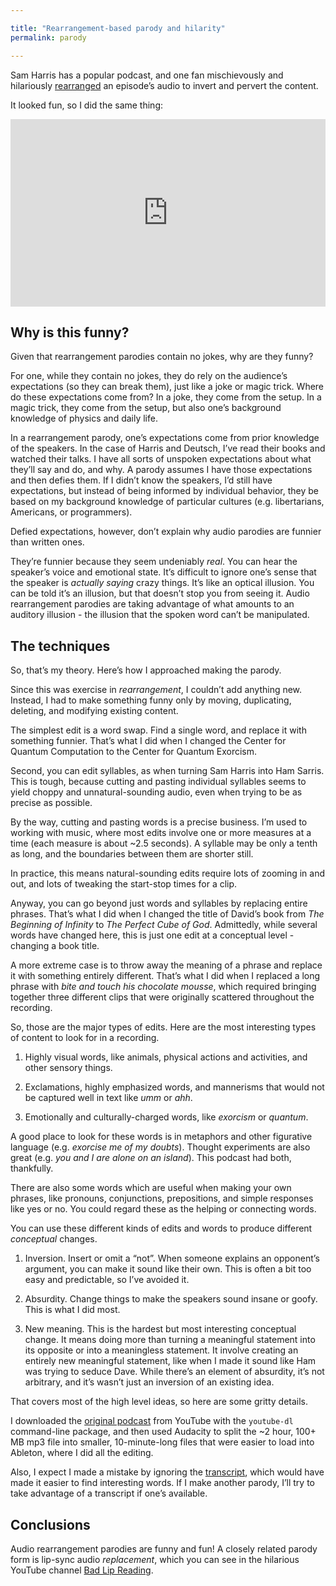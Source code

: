 ```yaml
---

title: "Rearrangement-based parody and hilarity"
permalink: parody

---
```



Sam Harris has a popular podcast, and one fan mischievously and hilariously [rearranged](https://www.youtube.com/watch?v=kkyUSIEy0UI) an episode’s audio to invert and pervert the content. 

It looked fun, so I did the same thing:

<iframe width="100%" height="300" scrolling="no" frameborder="no" allow="autoplay" src="https://w.soundcloud.com/player/?url=https%3A//api.soundcloud.com/tracks/453354108&color=%23ff5500&auto_play=false&hide_related=false&show_comments=true&show_user=true&show_reposts=false&show_teaser=true&visual=true"></iframe>

## Why is this funny?

Given that rearrangement parodies contain no jokes, why are they funny? 

For one, while they contain no jokes, they do rely on the audience’s expectations (so they can break them), just like a joke or magic trick. Where do these expectations come from? In a joke, they come from the setup. In a magic trick, they come from the setup, but also one’s background knowledge of physics and daily life.

In a rearrangement parody, one’s expectations come from prior knowledge of the speakers. In the case of Harris and Deutsch, I’ve read their books and watched their talks. I have all sorts of unspoken expectations about what they’ll say and do, and why. A parody assumes I have those expectations and then defies them. If I didn’t know the speakers, I’d still have expectations, but instead of being informed by individual behavior, they be based on my background knowledge of particular cultures (e.g.  libertarians, Americans, or programmers).

Defied expectations, however, don’t explain why audio parodies are funnier than written ones. 

They’re funnier because they seem undeniably *real*. You can hear the speaker’s voice and emotional state. It’s difficult to ignore one’s sense that the speaker is *actually saying* crazy things. It’s like an optical illusion. You can be told it’s an illusion, but that doesn’t stop you from seeing it. Audio rearrangement parodies are taking advantage of what amounts to an auditory illusion - the illusion that the spoken word can’t be manipulated. 

## The techniques

So, that’s my theory. Here’s how I approached making the parody.

Since this was exercise in *rearrangement*, I couldn’t add anything new. Instead, I had to make something funny only by moving, duplicating, deleting, and modifying existing content. 

The simplest edit is a word swap. Find a single word, and replace it with something funnier. That’s what I did when I changed the Center for Quantum Computation to the Center for Quantum Exorcism. 

Second, you can edit syllables, as when turning Sam Harris into Ham Sarris. This is tough, because cutting and pasting individual syllables seems to yield choppy and unnatural-sounding audio, even when trying to be as precise as possible. 

By the way, cutting and pasting words is a precise business. I’m used to working with music, where most edits involve one or more measures at a time (each measure is about ~2.5 seconds). A syllable may be only a tenth as long, and the boundaries between them are shorter still.

In practice, this means natural-sounding edits require lots of zooming in and out, and lots of tweaking the start-stop times for a clip.

Anyway, you can go beyond just words and syllables by replacing entire phrases. That’s what I did when I changed the title of David’s book from *The Beginning of Infinity* to *The Perfect Cube of God*. Admittedly, while several words have changed here, this is just one edit at a conceptual level - changing a book title. 

A more extreme case is to throw away the meaning of a phrase and replace it with something entirely different. That’s what I did when I replaced a long phrase with *bite and touch his chocolate mousse*, which required bringing together three different clips that were originally scattered throughout the recording. 

So, those are the major types of edits. Here are the most interesting types of content to look for in a recording.

1. Highly visual words, like animals, physical actions and activities, and other sensory things. 

2. Exclamations, highly emphasized words, and mannerisms that would not be captured well in text like *umm* or *ahh*. 

3. Emotionally and culturally-charged words, like *exorcism* or *quantum*.

A good place to look for these words is in metaphors and other figurative language (e.g. *exorcise me of my doubts*). Thought experiments are also great (e.g. *you and I are alone on an island*). This podcast had both, thankfully. 

There are also some words which are useful when making your own phrases, like pronouns, conjunctions, prepositions, and simple responses like yes or no. You could regard these as the helping or connecting words.

You can use these different kinds of edits and words to produce different *conceptual* changes. 

1. Inversion. Insert or omit a “not”. When someone explains an opponent’s argument, you can make it sound like their own. This is often a bit too easy and predictable, so I’ve avoided it. 

2. Absurdity. Change things to make the speakers sound insane or goofy. This is what I did most.

3. New meaning. This is the hardest but most interesting conceptual change. It means doing more than turning a meaningful statement into its opposite or into a meaningless statement. It involve creating an entirely new meaningful statement, like when I made it sound like Ham was trying to seduce Dave. While there’s an element of absurdity, it’s not arbitrary, and it’s wasn’t just an inversion of an existing idea.

That covers most of the high level ideas, so here are some gritty details. 

I downloaded the [original podcast](https://m.youtube.com/watch?v=J21QuHrIqXg) from YouTube with the `youtube-dl` command-line package, and then used Audacity to split the ~2 hour, 100+ MB mp3 file into smaller, 10-minute-long files that were easier to load into Ableton, where I did all the editing. 

Also, I expect I made a mistake by ignoring the [transcript](http://www.bretthall.org/david-deutsch--sam-harris.html), which would have made it easier to find interesting words. If I make another parody, I’ll try to take advantage of a transcript if one’s available. 

## Conclusions

Audio rearrangement parodies are funny and fun! A closely related parody form is lip-sync audio *replacement*, which you can see in the hilarious YouTube channel [Bad Lip Reading](https://www.youtube.com/user/BadLipReading).


